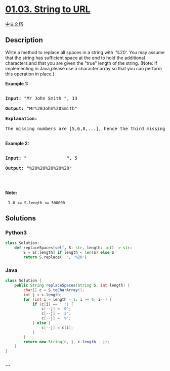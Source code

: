 # [01.03. String to URL](https://leetcode-cn.com/problems/string-to-url-lcci)

[中文文档](/lcci/01.03.String%20to%20URL/README.md)

## Description

<p>Write a method to replace all spaces in a string with &#39;%20&#39;. You may assume that the string has sufficient space at the end to hold the additional characters,and that you are given the &quot;true&quot; length of the string. (Note: If implementing in Java,please use a character array so that you can perform this operation in place.)</p>

<p><strong>Example 1:</strong></p>

<pre>

<strong>Input: </strong>&quot;Mr John Smith &quot;, 13

<strong>Output: </strong>&quot;Mr%20John%20Smith&quot;

<strong>Explanation: </strong>

The missing numbers are [5,6,8,...], hence the third missing number is 8.

</pre>

<p><strong>Example 2:</strong></p>

<pre>

<strong>Input: </strong>&quot;               &quot;, 5

<strong>Output: </strong>&quot;%20%20%20%20%20&quot;

</pre>

<p>&nbsp;</p>

<p><strong>Note:</strong></p>

<ol>
	<li><code>0 &lt;= S.length &lt;= 500000</code></li>
</ol>

## Solutions

<!-- tabs:start -->

### **Python3**

```python
class Solution:
    def replaceSpaces(self, S: str, length: int) -> str:
        S = S[:length] if length < len(S) else S
        return S.replace(' ', '%20')
```

### **Java**

```java
class Solution {
    public String replaceSpaces(String S, int length) {
        char[] c = S.toCharArray();
        int j = c.length;
        for (int i = length - 1; i >= 0; i--) {
            if (c[i] == ' ') {
                c[--j] = '0';
                c[--j] = '2';
                c[--j] = '%';
            } else {
                c[--j] = c[i];
            }
        }
        return new String(c, j, c.length - j);
    }
}
```

### **...**

```

```

<!-- tabs:end -->
